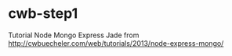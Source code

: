 # cwb-step1
Tutorial Node Mongo Express Jade from http://cwbuecheler.com/web/tutorials/2013/node-express-mongo/
